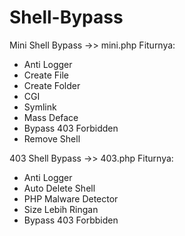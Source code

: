 # Shell-Bypass
Mini Shell Bypass ->> mini.php
Fiturnya:
- Anti Logger
- Create File 
- Create Folder
- CGI
- Symlink
- Mass Deface
- Bypass 403 Forbidden
- Remove Shell


403 Shell Bypass ->> 403.php
Fiturnya:
- Anti Logger
- Auto Delete Shell
- PHP Malware Detector
- Size Lebih Ringan
- Bypass 403 Forbbiden
